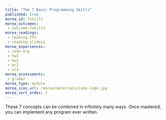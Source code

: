 ```yaml
---
title: "The 7 Basic Programming Skills"
published: true
morea_id: 7skills
morea_outcomes:
 - outcome-7skills
morea_readings:
 - reading-TP1
 - reading-slides2
morea_experiences:
 - code-org
 - hw2
 - hw3
 - ec2
 - ec3
morea_assessments:
 - grade2
morea_type: module
morea_icon_url: /morea/materials/code-logo.jpg
morea_sort_order: 2
---
```


These 7 concepts can be combined in infinitely many ways. Once mastered, you can implement any program ever written. <!--, in any programming language.-->

<!-- morea_assessments:
 - grade1
 -->